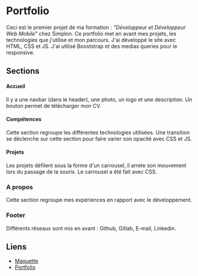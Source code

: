 # Portfolio
Ceci est le premier projet de ma formation : _"Développeur et Développeur Web Mobile"_ chez Simplon. Ce portfolio met en avant mes projets, les technologies que j'utilise et mon parcours. J'ai développé le site avec HTML, CSS et JS. J'ai utilisé Booststrap et des medias queries pour le responsive.
## Sections
#### Accueil
Il y a une navbar (dans le header), une photo, un logo et une description. Un bouton permet de télécharger mon CV.
#### Compétences
Cette section regroupe les différentes technologies utilisées. Une transition se déclenche sur cette section pour faire varier son opacité avec CSS et JS.
#### Projets
Les projets défilent sous la forme d'un carrousel, il arrete son mouvement lors du passage de la souris. Le carrousel a été fait avec CSS.
### A propos
Cette section regroupe mes expériences en rapport avec le développement.
### Footer
Différents réseaux sont mis en avant :
Github, Gitlab, E-mail, Linkedin.
## Liens
- [Maquette](https://www.figma.com/file/dwEUbiJT7dkX2S4Gke5WYy/Portfolio?node-id=0%3A1&t=gj7uzCkgKrNGF3wd-1)
- [Portfolio](https://axelreviron.netlify.app/)
